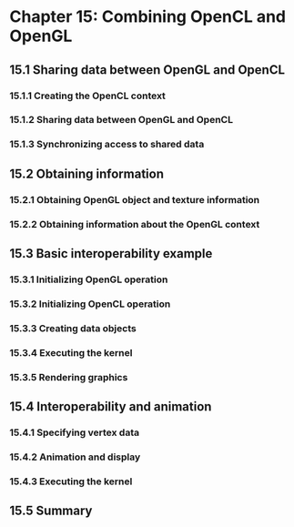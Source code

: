 # Chapter 15: Combining OpenCL and OpenGL

## 15.1 Sharing data between OpenGL and OpenCL

### 15.1.1 Creating the OpenCL context

### 15.1.2 Sharing data between OpenGL and OpenCL

### 15.1.3 Synchronizing access to shared data

## 15.2 Obtaining information

### 15.2.1 Obtaining OpenGL object and texture information

### 15.2.2 Obtaining information about the OpenGL context

## 15.3 Basic interoperability example

### 15.3.1 Initializing OpenGL operation

### 15.3.2 Initializing OpenCL operation

### 15.3.3 Creating data objects

### 15.3.4 Executing the kernel

### 15.3.5 Rendering graphics

## 15.4 Interoperability and animation

### 15.4.1 Specifying vertex data

### 15.4.2 Animation and display

### 15.4.3 Executing the kernel

## 15.5 Summary

